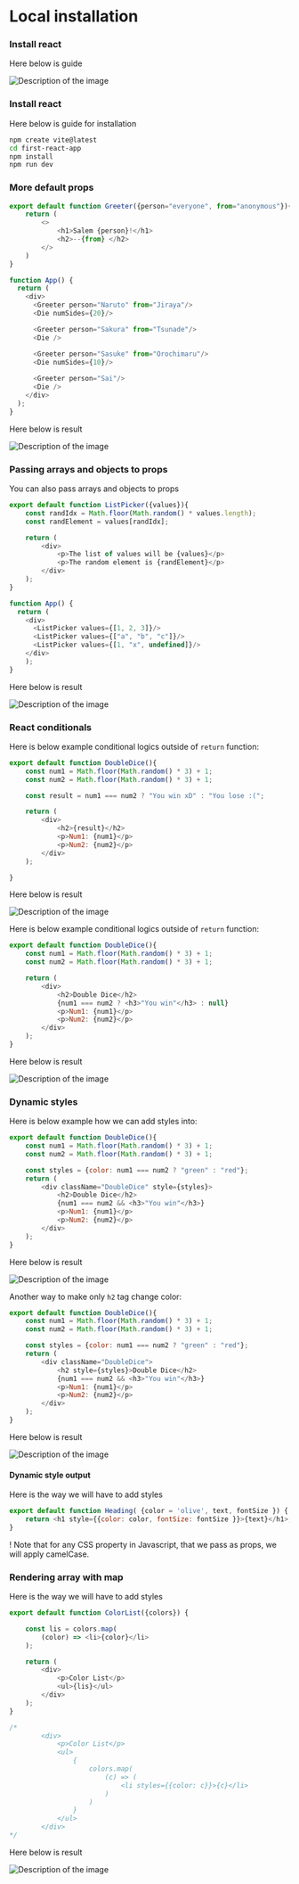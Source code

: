 # Local installation

### Install react

Here below is guide

<img src="install.png" alt="Description of the image" style="border: 1px solid \#000;">



### Install react

Here below is guide for installation

```bash
npm create vite@latest
cd first-react-app
npm install
npm run dev
```



### More default props

```js
export default function Greeter({person="everyone", from="anonymous"}){
    return (
        <>
            <h1>Salem {person}!</h1>
            <h2>--{from} </h2>
        </>
    )
}
```

```js
function App() {
  return (
    <div>
      <Greeter person="Naruto" from="Jiraya"/>
      <Die numSides={20}/>

      <Greeter person="Sakura" from="Tsunade"/>
      <Die />

      <Greeter person="Sasuke" from="Orochimaru"/>
      <Die numSides={10}/>
          
      <Greeter person="Sai"/>
      <Die />
    </div>
  );
}
```


Here below is result 

<img src="example-defprops2.png" alt="Description of the image" style="border: 1px solid \#000;">



### Passing arrays and objects to props

You can also pass arrays and objects to props

```js
export default function ListPicker({values}){
    const randIdx = Math.floor(Math.random() * values.length);
    const randElement = values[randIdx];

    return (
        <div>
            <p>The list of values will be {values}</p>
            <p>The random element is {randElement}</p>
        </div>
    );
}

function App() {
  return (
    <div>
      <ListPicker values={[1, 2, 3]}/>
      <ListPicker values={["a", "b", "c"]}/>
      <ListPicker values={[1, "x", undefined]}/>
    </div>
    );
}
```

Here below is result 

<img src="example-props3.png" alt="Description of the image" style="border: 1px solid \#fff;">





### React conditionals

Here is below example conditional logics outside of `return` function:

```js
export default function DoubleDice(){
    const num1 = Math.floor(Math.random() * 3) + 1;
    const num2 = Math.floor(Math.random() * 3) + 1;

    const result = num1 === num2 ? "You win xD" : "You lose :(";

    return (
        <div>
            <h2>{result}</h2>
            <p>Num1: {num1}</p>
            <p>Num2: {num2}</p>
        </div>
    );

}
```

Here below is result 

<img src="example-cond.png" alt="Description of the image" style="border: 1px solid \#fff;">

Here is below example conditional logics outside of `return` function:

```js
export default function DoubleDice(){
    const num1 = Math.floor(Math.random() * 3) + 1;
    const num2 = Math.floor(Math.random() * 3) + 1;

    return (
        <div>
            <h2>Double Dice</h2>
            {num1 === num2 ? <h3>"You win"</h3> : null}
            <p>Num1: {num1}</p>
            <p>Num2: {num2}</p>
        </div>
    );
}
```

Here below is result 

<img src="example-condition2.png" alt="Description of the image" style="border: 1px solid \#fff;">

### Dynamic styles

Here is below example how we can add styles into:

```js
export default function DoubleDice(){
    const num1 = Math.floor(Math.random() * 3) + 1;
    const num2 = Math.floor(Math.random() * 3) + 1;

    const styles = {color: num1 === num2 ? "green" : "red"};
    return (
        <div className="DoubleDice" style={styles}>
            <h2>Double Dice</h2>
            {num1 === num2 && <h3>"You win"</h3>}
            <p>Num1: {num1}</p>
            <p>Num2: {num2}</p>
        </div>
    );
}
```

Here below is result 

<img src="styles-div.png" alt="Description of the image" style="border: 1px solid \#fff;">

Another way to make only `h2` tag change color:
```js
export default function DoubleDice(){
    const num1 = Math.floor(Math.random() * 3) + 1;
    const num2 = Math.floor(Math.random() * 3) + 1;

    const styles = {color: num1 === num2 ? "green" : "red"};
    return (
        <div className="DoubleDice">
            <h2 style={styles}>Double Dice</h2>
            {num1 === num2 && <h3>"You win"</h3>}
            <p>Num1: {num1}</p>
            <p>Num2: {num2}</p>
        </div>
    );
}
```

Here below is result 

<img src="styles-h2.png" alt="Description of the image" style="border: 1px solid \#fff;">


#### Dynamic style output

Here is the way we will have to add styles
```js
export default function Heading( {color = 'olive', text, fontSize }) {
    return <h1 style={{color: color, fontSize: fontSize }}>{text}</h1>;
}
```

! Note that for any CSS property in Javascript, that we pass as props, we will apply camelCase.


### Rendering array with map

Here is the way we will have to add styles
```js
export default function ColorList({colors}) {

    const lis = colors.map(
        (color) => <li>{color}</li>
    );

    return (
        <div>
            <p>Color List</p>
            <ul>{lis}</ul>
        </div>
    );
}

/*
        <div>
            <p>Color List</p>
            <ul>
                {
                    colors.map(
                        (c) => (
                            <li styles={{color: c}}>{c}</li>
                        )
                    )
                }
            </ul>
        </div>
*/
```

Here below is result 

<img src="render-lis.png" alt="Description of the image" style="border: 1px solid \#fff;">



